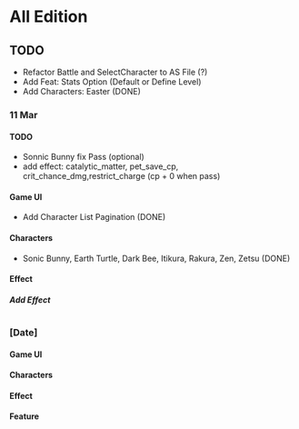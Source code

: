 # All Edition

## TODO
- Refactor Battle and SelectCharacter to AS File (?)
- Add Feat: Stats Option (Default or Define Level)
- Add Characters: Easter (DONE)

### 11 Mar
#### TODO
- Sonnic Bunny fix Pass (optional)
- add effect: catalytic_matter, pet_save_cp, crit_chance_dmg,restrict_charge (cp + 0 when pass)

#### Game UI
- Add Character List Pagination (DONE)

#### Characters
- Sonic Bunny, Earth Turtle, Dark Bee, Itikura, Rakura, Zen, Zetsu (DONE)

#### Effect
##### Add Effect



#

### [Date]
#### Game UI
#### Characters
#### Effect
#### Feature